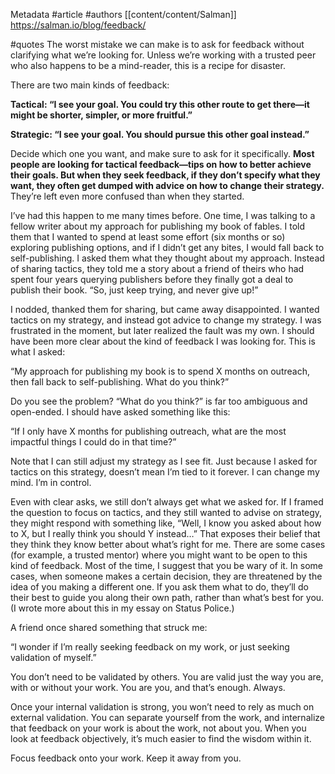 Metadata
	#article 
	#authors [[content/content/Salman]]
	https://salman.io/blog/feedback/

#quotes 
The worst mistake we can make is to ask for feedback without clarifying what we’re looking for. Unless we’re working with a trusted peer who also happens to be a mind-reader, this is a recipe for disaster.

There are two main kinds of feedback:

**Tactical: “I see your goal. You could try this other route to get there—it might be shorter, simpler, or more fruitful.”**

**Strategic: “I see your goal. You should pursue this other goal instead.”**

Decide which one you want, and make sure to ask for it specifically. **Most people are looking for tactical feedback—tips on how to better achieve their goals. But when they seek feedback, if they don’t specify what they want, they often get dumped with advice on how to change their strategy.** They’re left even more confused than when they started.

I’ve had this happen to me many times before. One time, I was talking to a fellow writer about my approach for publishing my book of fables. I told them that I wanted to spend at least some effort (six months or so) exploring publishing options, and if I didn’t get any bites, I would fall back to self-publishing. I asked them what they thought about my approach. Instead of sharing tactics, they told me a story about a friend of theirs who had spent four years querying publishers before they finally got a deal to publish their book. “So, just keep trying, and never give up!”

I nodded, thanked them for sharing, but came away disappointed. I wanted tactics on my strategy, and instead got advice to change my strategy. I was frustrated in the moment, but later realized the fault was my own. I should have been more clear about the kind of feedback I was looking for. This is what I asked:

“My approach for publishing my book is to spend X months on outreach, then fall back to self-publishing. What do you think?”

Do you see the problem? “What do you think?” is far too ambiguous and open-ended. I should have asked something like this:

“If I only have X months for publishing outreach, what are the most impactful things I could do in that time?”

Note that I can still adjust my strategy as I see fit. Just because I asked for tactics on this strategy, doesn’t mean I’m tied to it forever. I can change my mind. I’m in control.

Even with clear asks, we still don’t always get what we asked for. If I framed the question to focus on tactics, and they still wanted to advise on strategy, they might respond with something like, “Well, I know you asked about how to X, but I really think you should Y instead…” That exposes their belief that they think they know better about what’s right for me. There are some cases (for example, a trusted mentor) where you might want to be open to this kind of feedback. Most of the time, I suggest that you be wary of it. In some cases, when someone makes a certain decision, they are threatened by the idea of you making a different one. If you ask them what to do, they’ll do their best to guide you along their own path, rather than what’s best for you. (I wrote more about this in my essay on Status Police.)

A friend once shared something that struck me:

“I wonder if I’m really seeking feedback on my work, or just seeking validation of myself.”

You don’t need to be validated by others. You are valid just the way you are, with or without your work. You are you, and that’s enough. Always.

Once your internal validation is strong, you won’t need to rely as much on external validation. You can separate yourself from the work, and internalize that feedback on your work is about the work, not about you. When you look at feedback objectively, it’s much easier to find the wisdom within it.

Focus feedback onto your work. Keep it away from you.